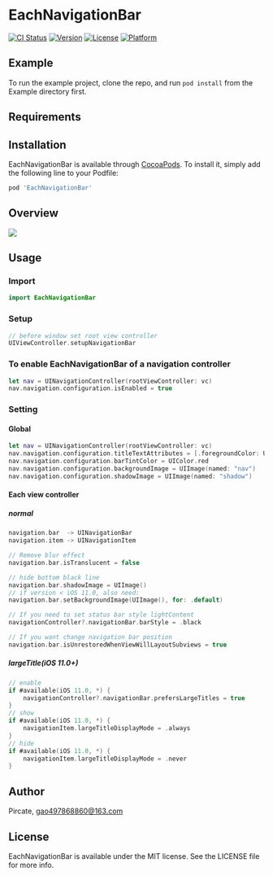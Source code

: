 # EachNavigationBar

[![CI Status](http://img.shields.io/travis/Pircate/EachNavigationBar.svg?style=flat)](https://travis-ci.org/Pircate/EachNavigationBar)
[![Version](https://img.shields.io/cocoapods/v/EachNavigationBar.svg?style=flat)](http://cocoapods.org/pods/EachNavigationBar)
[![License](https://img.shields.io/cocoapods/l/EachNavigationBar.svg?style=flat)](http://cocoapods.org/pods/EachNavigationBar)
[![Platform](https://img.shields.io/cocoapods/p/EachNavigationBar.svg?style=flat)](http://cocoapods.org/pods/EachNavigationBar)

## Example

To run the example project, clone the repo, and run `pod install` from the Example directory first.

## Requirements

## Installation

EachNavigationBar is available through [CocoaPods](http://cocoapods.org). To install
it, simply add the following line to your Podfile:

```ruby
pod 'EachNavigationBar'
```

## Overview

![](https://github.com/Ginxx/EachNavigationBar/blob/master/demo.gif)

## Usage

### Import

``` swift
import EachNavigationBar
```

### Setup

``` swift
// before window set root view controller
UIViewController.setupNavigationBar
```

### To enable EachNavigationBar of a navigation controller

``` swift
let nav = UINavigationController(rootViewController: vc)
nav.navigation.configuration.isEnabled = true
```

### Setting
#### Global

``` swift
let nav = UINavigationController(rootViewController: vc)
nav.navigation.configuration.titleTextAttributes = [.foregroundColor: UIColor.blue]
nav.navigation.configuration.barTintColor = UIColor.red
nav.navigation.configuration.backgroundImage = UIImage(named: "nav")
nav.navigation.configuration.shadowImage = UIImage(named: "shadow")
```

#### Each view controller
##### normal

``` swift
navigation.bar  -> UINavigationBar
navigation.item -> UINavigationItem

// Remove blur effect
navigation.bar.isTranslucent = false

// hide bottom black line
navigation.bar.shadowImage = UIImage()
// if version < iOS 11.0, also need:
navigation.bar.setBackgroundImage(UIImage(), for: .default)

// If you need to set status bar style lightContent
navigationController?.navigationBar.barStyle = .black

// If you want change navigation bar position
navigation.bar.isUnrestoredWhenViewWillLayoutSubviews = true
```

##### largeTitle(iOS 11.0+)

``` swift
// enable
if #available(iOS 11.0, *) {
    navigationController?.navigationBar.prefersLargeTitles = true
}
// show
if #available(iOS 11.0, *) {
    navigationItem.largeTitleDisplayMode = .always
}
// hide
if #available(iOS 11.0, *) {
    navigationItem.largeTitleDisplayMode = .never
}
```

## Author

Pircate, gao497868860@163.com

## License

EachNavigationBar is available under the MIT license. See the LICENSE file for more info.
